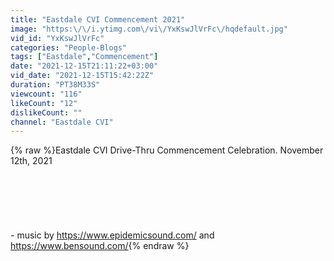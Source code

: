```yaml
---
title: "Eastdale CVI Commencement 2021"
image: "https:\/\/i.ytimg.com\/vi\/YxKswJlVrFc\/hqdefault.jpg"
vid_id: "YxKswJlVrFc"
categories: "People-Blogs"
tags: ["Eastdale","Commencement"]
date: "2021-12-15T21:11:22+03:00"
vid_date: "2021-12-15T15:42:22Z"
duration: "PT38M33S"
viewcount: "116"
likeCount: "12"
dislikeCount: ""
channel: "Eastdale CVI"
---
```

{% raw %}Eastdale CVI Drive-Thru Commencement Celebration. November 12th, 2021<br /><br /><br /><br /><br /><br /><br />- music by <a rel="nofollow" target="blank" href="https://www.epidemicsound.com/">https://www.epidemicsound.com/</a> and <a rel="nofollow" target="blank" href="https://www.bensound.com/">https://www.bensound.com/</a>{% endraw %}
